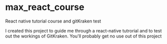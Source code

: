 # max_react_course
React native tutorial course and gitKraken test

I created this project to guide me through a react-native tutrorial and to test out the workings of GitKraken.
You'll probably get no use out of this project
